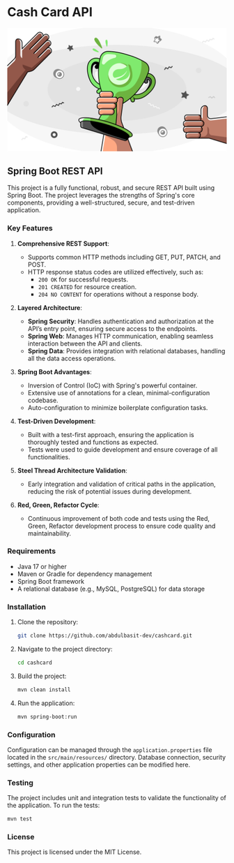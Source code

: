 # Cash Card API

<img src="./Congratulations.png" alt="Congratulations">

## Spring Boot REST API

This project is a fully functional, robust, and secure REST API built using Spring Boot. The project leverages the strengths of Spring's
core components, providing a well-structured, secure, and test-driven application.

### Key Features

1. **Comprehensive REST Support**:

   - Supports common HTTP methods including GET, PUT, PATCH, and POST.
   - HTTP response status codes are utilized effectively, such as:
     - `200 OK` for successful requests.
     - `201 CREATED` for resource creation.
     - `204 NO CONTENT` for operations without a response body.

2. **Layered Architecture**:

   - **Spring Security**: Handles authentication and authorization at the API’s entry point, ensuring secure access to the endpoints.
   - **Spring Web**: Manages HTTP communication, enabling seamless interaction between the API and clients.
   - **Spring Data**: Provides integration with relational databases, handling all the data access operations.

3. **Spring Boot Advantages**:

   - Inversion of Control (IoC) with Spring's powerful container.
   - Extensive use of annotations for a clean, minimal-configuration codebase.
   - Auto-configuration to minimize boilerplate configuration tasks.

4. **Test-Driven Development**:

   - Built with a test-first approach, ensuring the application is thoroughly tested and functions as expected.
   - Tests were used to guide development and ensure coverage of all functionalities.

5. **Steel Thread Architecture Validation**:

   - Early integration and validation of critical paths in the application, reducing the risk of potential issues during development.

6. **Red, Green, Refactor Cycle**:
   - Continuous improvement of both code and tests using the Red, Green, Refactor development process to ensure code quality and
     maintainability.

### Requirements

- Java 17 or higher
- Maven or Gradle for dependency management
- Spring Boot framework
- A relational database (e.g., MySQL, PostgreSQL) for data storage

### Installation

1. Clone the repository:
   ```bash
   git clone https://github.com/abdulbasit-dev/cashcard.git
   ```
2. Navigate to the project directory:
   ```bash
   cd cashcard
   ```
3. Build the project:
   ```bash
   mvn clean install
   ```
4. Run the application:
   ```bash
   mvn spring-boot:run
   ```

### Configuration

Configuration can be managed through the `application.properties` file located in the `src/main/resources/` directory. Database connection,
security settings, and other application properties can be modified here.

### Testing

The project includes unit and integration tests to validate the functionality of the application. To run the tests:

```bash
mvn test
```

### License

This project is licensed under the MIT License.
